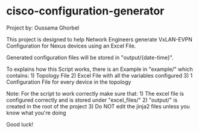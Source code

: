 # cisco-configuration-generator

Project by: Oussama Ghorbel

This project is designed to help Network Engineers generate VxLAN-EVPN Configuration for Nexus devices using an Excel File.

Generated configuration files will be stored in "output/{date-time}".

To explains how this Script works, there is an Example in "example/" which contains:
	1) Topology File
	2) Excel File with all the variables configured
	3) 1 Configuration File for every device in the topology
	
Note: For the script to work correctly make sure that:
	1) The excel file is configured correctly and is stored under "excel_files/"
	2) "output/" is created in the root of the project
	3) Do NOT edit the jinja2 files unless you know what you're doing

Good luck!
	
	
